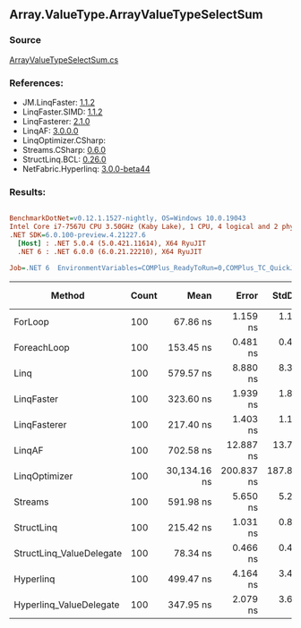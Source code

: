 ﻿## Array.ValueType.ArrayValueTypeSelectSum

### Source
[ArrayValueTypeSelectSum.cs](../LinqBenchmarks/Array/ValueType/ArrayValueTypeSelectSum.cs)

### References:
- JM.LinqFaster: [1.1.2](https://www.nuget.org/packages/JM.LinqFaster/1.1.2)
- LinqFaster.SIMD: [1.1.2](https://www.nuget.org/packages/LinqFaster.SIMD/1.0.3)
- LinqFasterer: [2.1.0](https://www.nuget.org/packages/LinqFasterer/2.1.0)
- LinqAF: [3.0.0.0](https://www.nuget.org/packages/LinqAF/3.0.0.0)
- LinqOptimizer.CSharp: [](https://www.nuget.org/packages/LinqOptimizer.CSharp/)
- Streams.CSharp: [0.6.0](https://www.nuget.org/packages/Streams.CSharp/0.6.0)
- StructLinq.BCL: [0.26.0](https://www.nuget.org/packages/StructLinq/0.26.0)
- NetFabric.Hyperlinq: [3.0.0-beta44](https://www.nuget.org/packages/NetFabric.Hyperlinq/3.0.0-beta44)

### Results:
``` ini

BenchmarkDotNet=v0.12.1.1527-nightly, OS=Windows 10.0.19043
Intel Core i7-7567U CPU 3.50GHz (Kaby Lake), 1 CPU, 4 logical and 2 physical cores
.NET SDK=6.0.100-preview.4.21227.6
  [Host] : .NET 5.0.4 (5.0.421.11614), X64 RyuJIT
  .NET 6 : .NET 6.0.0 (6.0.21.22210), X64 RyuJIT

Job=.NET 6  EnvironmentVariables=COMPlus_ReadyToRun=0,COMPlus_TC_QuickJitForLoops=1,COMPlus_TieredPGO=1  Runtime=.NET 6.0  

```
|                   Method | Count |         Mean |      Error |     StdDev |  Ratio | RatioSD |  Gen 0 | Gen 1 | Gen 2 | Allocated |
|------------------------- |------ |-------------:|-----------:|-----------:|-------:|--------:|-------:|------:|------:|----------:|
|                  ForLoop |   100 |     67.86 ns |   1.159 ns |   1.138 ns |   1.00 |    0.00 |      - |     - |     - |         - |
|              ForeachLoop |   100 |    153.45 ns |   0.481 ns |   0.401 ns |   2.26 |    0.04 |      - |     - |     - |         - |
|                     Linq |   100 |    579.57 ns |   8.880 ns |   8.307 ns |   8.54 |    0.17 | 0.0153 |     - |     - |      32 B |
|               LinqFaster |   100 |    323.60 ns |   1.939 ns |   1.813 ns |   4.77 |    0.08 |      - |     - |     - |         - |
|             LinqFasterer |   100 |    217.40 ns |   1.403 ns |   1.171 ns |   3.20 |    0.06 |      - |     - |     - |         - |
|                   LinqAF |   100 |    702.58 ns |  12.887 ns |  13.789 ns |  10.36 |    0.21 |      - |     - |     - |         - |
|            LinqOptimizer |   100 | 30,134.16 ns | 200.837 ns | 187.863 ns | 443.99 |    7.85 | 9.0332 |     - |     - |  18,930 B |
|                  Streams |   100 |    591.98 ns |   5.650 ns |   5.285 ns |   8.72 |    0.17 | 0.1717 |     - |     - |     360 B |
|               StructLinq |   100 |    215.42 ns |   1.031 ns |   0.861 ns |   3.17 |    0.06 | 0.0153 |     - |     - |      32 B |
| StructLinq_ValueDelegate |   100 |     78.34 ns |   0.466 ns |   0.413 ns |   1.15 |    0.02 |      - |     - |     - |         - |
|                Hyperlinq |   100 |    499.47 ns |   4.164 ns |   3.477 ns |   7.35 |    0.14 |      - |     - |     - |         - |
|  Hyperlinq_ValueDelegate |   100 |    347.95 ns |   2.079 ns |   3.696 ns |   5.11 |    0.08 |      - |     - |     - |         - |
